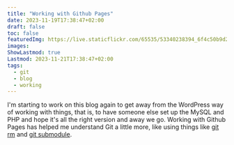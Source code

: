 ```yaml
---
title: "Working with Github Pages"
date: 2023-11-19T17:38:47+02:00
draft: false
toc: false
featuredImg: https://live.staticflickr.com/65535/53340238394_6f4c50b9d2_b.jpg
images:
ShowLastmod: true
Lastmod: 2023-11-21T17:38:47+02:00
tags: 
  - git
  - blog
  - working
---
```

I'm starting to work on this blog again to get away from the WordPress way of working with things, that is, to have someone else set up the MySQL and PHP and hope it's all the right version and away we go.
Working with Github Pages has helped me understand Git a little more, like using things like [git rm](https://www.atlassian.com/git/tutorials/undoing-changes/git-rm) and [git submodule](https://www.atlassian.com/git/tutorials/git-submodule). 
